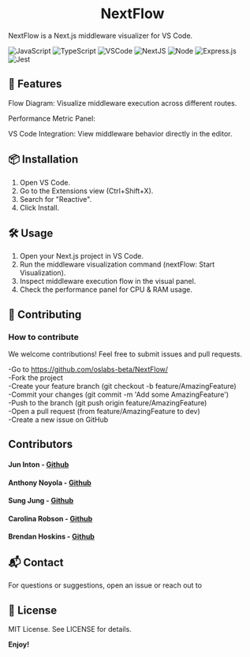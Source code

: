 <h1 align="center">
NextFlow
</h1>
<p>
NextFlow is a Next.js middleware visualizer for VS Code. 
</p>

![JavaScript](https://img.shields.io/badge/JavaScript-F7DF1E?style=for-the-badge&logo=javascript&logoColor=black)
![TypeScript](https://img.shields.io/badge/TypeScript-007ACC?style=for-the-badge&logo=typescript&logoColor=white)
![VSCode](https://img.shields.io/badge/VSCode-0078D4?style=for-the-badge&logo=visual%20studio%20code&logoColor=white)
![NextJS](https://img.shields.io/badge/next.js-000000?style=for-the-badge&logo=nextdotjs&logoColor=white)
![Node](https://img.shields.io/badge/-node-339933?style=for-the-badge&logo=node.js&logoColor=white)
![Express.js](https://img.shields.io/badge/Express.js-000000?style=for-the-badge&logo=express&logoColor=white)
![Jest](https://img.shields.io/badge/-jest-C21325?style=for-the-badge&logo=jest&logoColor=white)


## 🚀 Features

Flow Diagram: Visualize middleware execution across different routes.

Performance Metric Panel: 

VS Code Integration: View middleware behavior directly in the editor.

## 📦 Installation

1. Open VS Code.
2. Go to the Extensions view (Ctrl+Shift+X).
3. Search for "Reactive".
4. Click Install.

## 🛠 Usage

1. Open your Next.js project in VS Code.
2. Run the middleware visualization command (nextFlow: Start Visualization).
3. Inspect middleware execution flow in the visual panel.
4. Check the performance panel for CPU & RAM usage.

## 🤝 Contributing
### How to contribute
We welcome contributions! Feel free to submit issues and pull requests.

-Go to https://github.com/oslabs-beta/NextFlow/<br>
-Fork the project<br>
-Create your feature branch (git checkout -b feature/AmazingFeature)<br>
-Commit your changes (git commit -m 'Add some AmazingFeature')<br>
-Push to the branch (git push origin feature/AmazingFeature)<br>
-Open a pull request (from feature/AmazingFeature to dev)<br>
-Create a new issue on GitHub<br>

## Contributors
#### Jun Inton - [Github](https://github.com/JunInton)
#### Anthony Noyola - [Github](https://github.com/antwonasn)
#### Sung Jung - [Github](https://github.com/sungguk85)
#### Carolina Robson - [Github](https://github.com/CaroSaFe)
#### Brendan Hoskins - [Github](https://github.com/BrendanHoskins)

## 📬 Contact

For questions or suggestions, open an issue or reach out to 

## 📄 License

MIT License. See LICENSE for details.

**Enjoy!**

